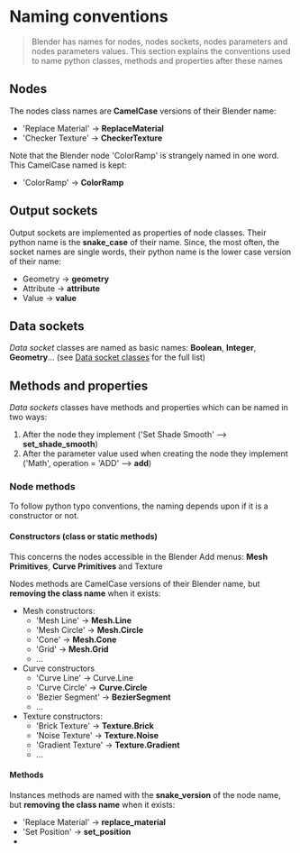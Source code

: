 # Naming conventions

> Blender has names for nodes, nodes sockets, nodes parameters and nodes parameters values.
> This section explains the conventions used to name python classes, methods and properties after these names

## Nodes

The nodes class names are **CamelCase** versions of their Blender name:
- 'Replace Material' -> **ReplaceMaterial**
- 'Checker Texture' -> **CheckerTexture**

Note that the Blender node 'ColorRamp' is strangely named in one word. This CamelCase named is kept:
- 'ColorRamp' -> **ColorRamp**

## Output sockets

Output sockets are implemented as properties of node classes.
Their python name is the **snake_case** of their name.
Since, the most often, the socket names are single words, their python name is the lower case version of their name:
- Geometry -> **geometry**
- Attribute -> **attribute**
- Value -> **value**

## Data sockets

_Data socket_ classes are named as basic names: **Boolean**, **Integer**, **Geometry**... (see [Data socket classes](/README.md#data-socket-classes) for the full list)

## Methods and properties

_Data sockets_ classes have methods and properties which can be named in two ways:
1. After the node they implement ('Set Shade Smooth' --> **set_shade_smooth**)
2. After the parameter value used when creating the node they implement ('Math', operation = 'ADD' --> **add**)

### Node methods

To follow python typo conventions, the naming depends upon if it is a constructor or not.

#### Constructors (class or static methods)

This concerns the nodes accessible in the Blender Add menus: **Mesh Primitives**, **Curve Primitives** and Texture

Nodes methods are CamelCase versions of their Blender name, but **removing the class name** when it exists:

- Mesh constructors:
  - 'Mesh Line' -> **Mesh.Line**
  - 'Mesh Circle' -> **Mesh.Circle**
  - 'Cone' -> **Mesh.Cone**
  - 'Grid' -> **Mesh.Grid**
  - ...
- Curve constructors
  - 'Curve Line' -> Curve.Line
  - 'Curve Circle' -> **Curve.Circle**
  - 'Bezier Segment' -> **BezierSegment**
  - ...
- Texture constructors:
  - 'Brick Texture' -> **Texture.Brick**
  - 'Noise Texture' -> **Texture.Noise**
  - 'Gradient Texture' -> **Texture.Gradient**
  - ...

#### Methods

Instances methods are named with the **snake_version** of the node name, but **removing the class name** when it exists:

- 'Replace Material' -> **replace_material**
- 'Set Position' -> **set_position**
- 






